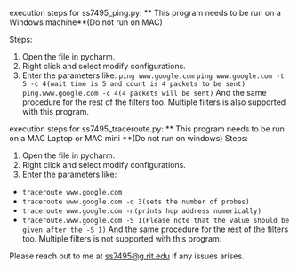 execution steps for ss7495_ping.py:
** This program needs to be run on a Windows machine**(Do not run on MAC)

Steps:
1. Open the file in pycharm.
2. Right click and select modify configurations.
3. Enter the parameters like:
`ping www.google.com`
`ping www.google.com -t 5 -c 4(wait time is 5 and count is 4 packets to be sent)`
`ping.www.google.com -c 4(4 packets will be sent)`
And the same procedure for the rest of the filters too. 
Multiple filters is also supported with this program.

execution steps for ss7495_traceroute.py:
** This program needs to be run on a MAC Laptop or MAC mini **(Do not run on windows)
Steps:
1. Open the file in pycharm.
2. Right click and select modify configurations.
3. Enter the parameters like:
- `traceroute www.google.com` 
- `traceroute www.google.com -q 3(sets the number of probes)`
- `traceroute www.google.com -n(prints hop address numerically)`
- `traceroute.www.google.com -S 1(Please note that the value should be given after the -S 1)`
And the same procedure for the rest of the filters too. 
Multiple filters is not supported with this program.


Please reach out to me at ss7495@g.rit.edu if any issues arises.
